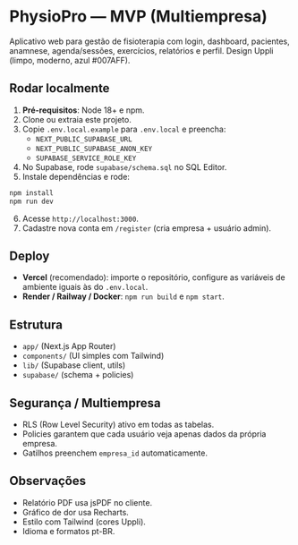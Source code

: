 
# PhysioPro — MVP (Multiempresa)

Aplicativo web para gestão de fisioterapia com login, dashboard, pacientes, anamnese, agenda/sessões, exercícios, relatórios e perfil.
Design Uppli (limpo, moderno, azul #007AFF).

## Rodar localmente
1. **Pré-requisitos**: Node 18+ e npm.
2. Clone ou extraia este projeto.
3. Copie `.env.local.example` para `.env.local` e preencha:
   - `NEXT_PUBLIC_SUPABASE_URL`
   - `NEXT_PUBLIC_SUPABASE_ANON_KEY`
   - `SUPABASE_SERVICE_ROLE_KEY`
4. No Supabase, rode `supabase/schema.sql` no SQL Editor.
5. Instale dependências e rode:
```bash
npm install
npm run dev
```
6. Acesse `http://localhost:3000`.
7. Cadastre nova conta em `/register` (cria empresa + usuário admin).

## Deploy
- **Vercel** (recomendado): importe o repositório, configure as variáveis de ambiente iguais às do `.env.local`.
- **Render / Railway / Docker**: `npm run build` e `npm start`.

## Estrutura
- `app/` (Next.js App Router)
- `components/` (UI simples com Tailwind)
- `lib/` (Supabase client, utils)
- `supabase/` (schema + policies)

## Segurança / Multiempresa
- RLS (Row Level Security) ativo em todas as tabelas.
- Policies garantem que cada usuário veja apenas dados da própria empresa.
- Gatilhos preenchem `empresa_id` automaticamente.

## Observações
- Relatório PDF usa jsPDF no cliente.
- Gráfico de dor usa Recharts.
- Estilo com Tailwind (cores Uppli).
- Idioma e formatos pt-BR.
